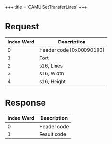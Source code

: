 +++
title = 'CAMU:SetTransferLines'
+++

# Request

| Index Word | Description                             |
|------------|-----------------------------------------|
| 0          | Header code \[0x00090100\]              |
| 1          | [Port](Camera_Services#Port "wikilink") |
| 2          | s16, Lines                              |
| 3          | s16, Width                              |
| 4          | s16, Height                             |

# Response

| Index Word | Description |
|------------|-------------|
| 0          | Header code |
| 1          | Result code |